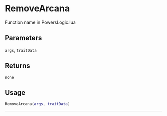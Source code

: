 # RemoveArcana
Function name in PowersLogic.lua
## Parameters
`args`, `traitData`
## Returns
`none`
## Usage
```lua
RemoveArcana(args, traitData)
```
---
